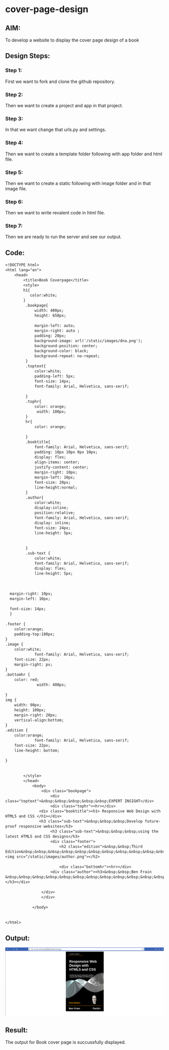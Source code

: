 # cover-page-design
## AIM:
To develop a website to display the cover page design of a book

## Design Steps:

### Step 1:
First we want to fork and clone the github repository.
### Step 2:
Then we want to create a project and app in that project.
### Step 3:
In that we want change that urls.py and settings.
### Step 4:
Then we want to create a template folder following with app folder and html file.
### Step 5:
Then we want to create a static following with image folder and in that image file.
### Step 6:
Then we want to write revalent code in html file.
### Step 7:
Then we are ready to run the server and see our output.
## Code:
```
<!DOCTYPE html>
<html lang="en">
    <head>
        <title>Book Coverpage</title>
        <style>
        h1{
           color:white;
        }
         .bookpage{
             width: 400px;
             height: 650px;
             
             margin-left: auto;
             margin-right: auto ;
             padding: 20px;
             background-image: url('/static/images/dna.png');
             background-position: center;
             background-color: black;
             background-repeat: no-repeat;
         }
         .toptext{
             color:white;
             padding-left: 5px;
             font-size: 14px;
             font-family: Arial, Helvetica, sans-serif;
             
         }
         .tophr{
             color: orange;
              width: 180px;
         }
         hr{
             color: orange;
            
         }
         .booktitle{
             font-family: Arial, Helvetica, sans-serif;
             padding: 10px 10px 0px 10px;
             display: flex;
             align-items: center;
             justify-content: center;
             margin-right: 10px;
             margin-left: 10px;
             font-size: 20px;
             line-height:normal;
         }
         .author{
             color:white;
             display:inline;
             position:relative;
             font-family: Arial, Helvetica, sans-serif;
             display: inline;
             font-size: 24px;
             line-height: 5px;
              
             
         }
         .sub-text {
             color:white;
             font-family: Arial, Helvetica, sans-serif;
             display: flex;
             line-height: 5px;

            
            
  margin-right: 10px;
  margin-left: 10px;

  font-size: 14px;
  }
  
.footer {
    color:orange;
    padding-top:180px;
}
.image {
    color:white;
             font-family: Arial, Helvetica, sans-serif;
    font-size: 22px;
    margin-right: px;
}
.bottomhr { 
    color: red;
              width: 400px;

}
img {
    width: 90px;
    height: 100px;
    margin-right: 20px;
    vertical-align:bottom;
}
.edition {
    color:orange;
             font-family: Arial, Helvetica, sans-serif;
    font-size: 22px;
    line-height: bottom;
 
}


        </style>
        </head>
            <body>
                <div class="bookpage">
                    <div class="toptext">&nbsp;&nbsp;&nbsp;&nbsp;&nbsp;EXPERT INSIGHT</div>
                    <div class="tophr"><hr></div> 
               <div class="booktitle"><h1> Responsive Web Design with HTML5 and CSS </h1></div>
               <h3 class="sub-text">&nbsp;&nbsp;&nbsp;Develop future-proof responsive websites</h3>
                    <h3 class="sub-text">&nbsp;&nbsp;&nbsp;using the latest HTML5 and CSS designs</h3>
                    <div class="footer">
                        <h2 class="edition">&nbsp;&nbsp;Third Edition&nbsp;&nbsp;&nbsp;&nbsp;&nbsp;&nbsp;&nbsp;&nbsp;&nbsp;&nbsp;&nbsp;&nbsp;&nbsp;&nbsp;&nbsp;&nbsp;&nbsp;&nbsp;&nbsp;  <img src="/static/images/author.png"></h2>
                      
                        <div class="bottomhr"><hr></div>
                    <div class="author"><h3>&nbsp;&nbsp;Ben Frain &nbsp;&nbsp;&nbsp;&nbsp;&nbsp;&nbsp;&nbsp;&nbsp;&nbsp;&nbsp;&nbsp;&nbsp;&nbsp;&nbsp;&nbsp;&nbsp;&nbsp;&nbsp;Packt></h3></div>
                    
                </div>
                </div> 
                
            </body>
        
    
</html>
```
## Output:
![OUTPUT](./Output.png)

## Result:
The output for Book cover page is succussfully displayed.

